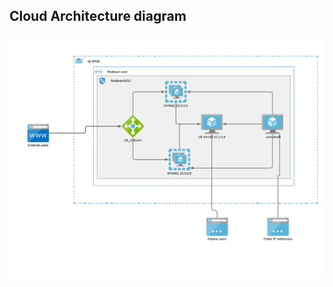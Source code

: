 ## Cloud Architecture diagram
![Azure Elk Stack Server architecture](/diagrams/Azure-Elk-Server-Implementation.png)
